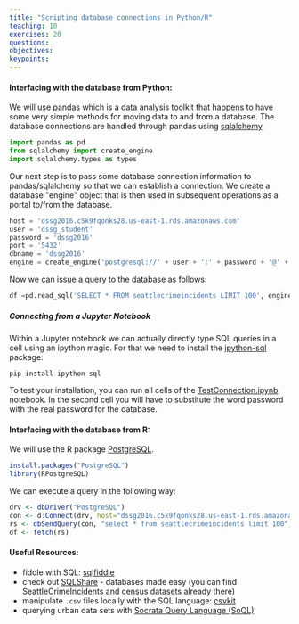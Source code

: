 ```yaml
---
title: "Scripting database connections in Python/R"
teaching: 10
exercises: 20
questions:
objectives:
keypoints:
---
```



#### Interfacing with the database from Python:

We will use [pandas](pandas.pydata.org) which is a data analysis toolkit that happens to have some very simple methods for moving data to and from a database. The database connections are handled through pandas using [sqlalchemy](www.sqlalchemy.org).

```Python
import pandas as pd
from sqlalchemy import create_engine
import sqlalchemy.types as types
```
Our next step is to pass some database connection information to pandas/sqlalchemy so that we can establish a connection. We create a database "engine" object that is then used in subsequent operations as a portal to/from the database.

```Python
host = 'dssg2016.c5k9fqonks28.us-east-1.rds.amazonaws.com'
user = 'dssg_student'
password = 'dssg2016'
port = '5432'
dbname = 'dssg2016'
engine = create_engine('postgresql://' + user + ':' + password + '@' + host + ':' + port + '/' + dbname)
```
Now we can issue a query to the database as follows:

```Python
df =pd.read_sql('SELECT * FROM seattlecrimeincidents LIMIT 100', engine)
```

##### Connecting from a Jupyter Notebook

Within a Jupyter notebook we can actually directly type SQL queries in a cell using an ipython magic. For that we need to install the [ipython-sql](https://pypi.python.org/pypi/ipython-sql) package:

```
pip install ipython-sql
```


To test your installation, you can run all cells of the [TestConnection.ipynb](../code/TestConnection.ipynb) notebook. In the second cell you will have to substitute the word password with the real password for the database.

#### Interfacing with the database from R:

We will use the R package [PostgreSQL](https://cran.r-project.org/web/packages/RPostgreSQL/index.html).

```R
install.packages("PostgreSQL")
library(RPostgreSQL)
```

We can execute a query in the following way:

```R
drv <- dbDriver("PostgreSQL")
con <- d:Connect(drv, host="dssg2016.c5k9fqonks28.us-east-1.rds.amazonaws.com", user="dssg_student", password="dssg2016", dbname="dssg2016", port="5432")
rs <- dbSendQuery(con, "select * from seattlecrimeincidents limit 100"); 
df <- fetch(rs)
```

#### Useful Resources:
* fiddle with SQL: [sqlfiddle](http://sqlfiddle.com/)
* check out [SQLShare](https://sqlshare.escience.washington.edu/sqlshare/) - databases made easy (you can find SeattleCrimeIncidents and census datasets already there)
* manipulate `.csv` files locally with the SQL language: [csvkit](https://csvkit.readthedocs.io/en/1.0.2/)
* querying urban data sets with [Socrata Query Language (SoQL)](https://dev.socrata.com/docs/queries/)
